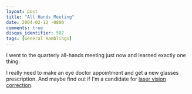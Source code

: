```yaml
---
layout: post
title: "All Hands Meeting"
date: 2004-02-12 -0800
comments: true
disqus_identifier: 507
tags: [General Ramblings]
---
```

I went to the quarterly all-hands meeting just now and learned exactly
one thing:

 I really need to make an eye doctor appointment and get a new glasses
prescription. And maybe find out if I'm a candidate for [laser vision
correction](http://www.ehnpc.com/laservision.html).
